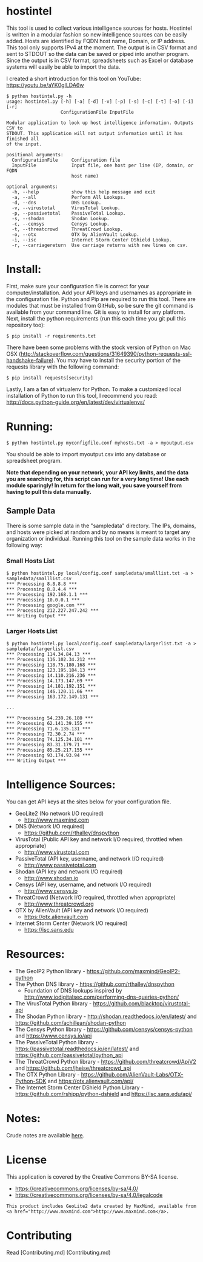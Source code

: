 # hostintel

This tool is used to collect various intelligence sources for hosts.
Hostintel is written in a modular fashion so new intelligence sources can be
easily added.
Hosts are identified by FQDN host name, Domain, or IP address.
This tool only supports IPv4 at the moment.
The output is in CSV format and sent to STDOUT
so the data can be saved or piped into another program.
Since the output is in CSV format, spreadsheets such as Excel or database systems will
easily be able to import the data.

I created a short introduction for this tool on YouTube: https://youtu.be/aYK0gILDA6w

```
$ python hostintel.py -h
usage: hostintel.py [-h] [-a] [-d] [-v] [-p] [-s] [-c] [-t] [-o] [-i] [-r]
                    ConfigurationFile InputFile

Modular application to look up host intelligence information. Outputs CSV to
STDOUT. This application will not output information until it has finished all
of the input.

positional arguments:
  ConfigurationFile     Configuration file
  InputFile             Input file, one host per line (IP, domain, or FQDN
                        host name)

optional arguments:
  -h, --help            show this help message and exit
  -a, --all             Perform All Lookups.
  -d, --dns             DNS Lookup.
  -v, --virustotal      VirusTotal Lookup.
  -p, --passivetotal    PassiveTotal Lookup.
  -s, --shodan          Shodan Lookup.
  -c, --censys          Censys Lookup.
  -t, --threatcrowd     ThreatCrowd Lookup.
  -o, --otx             OTX by AlienVault Lookup.
  -i, --isc             Internet Storm Center DShield Lookup.
  -r, --carriagereturn  Use carriage returns with new lines on csv.
```

# Install:
First, make sure your configuration file is correct for your computer/installation.
Add your API keys and usernames as appropriate in the configuration file.
Python and Pip are required to run this tool.  There are modules that must
be installed from GitHub, so be sure the git command is available from your command line.  Git is easy to
install for any platform.  Next, install the python requirements
(run this each time you git pull this repository too):

```
$ pip install -r requirements.txt
```

There have been some problems with the stock version of Python on Mac OSX (http://stackoverflow.com/questions/31649390/python-requests-ssl-handshake-failure).  You may have to
install the security portion of the requests library with the following command:

```
$ pip install requests[security]
```

Lastly, I am a fan of virtualenv for Python.  To make a customized local installation of
Python to run this tool, I recommend you read:  http://docs.python-guide.org/en/latest/dev/virtualenvs/

# Running:

```
$ python hostintel.py myconfigfile.conf myhosts.txt -a > myoutput.csv
```
You should be able to import myoutput.csv into any database or spreadsheet program.

**Note that depending on your network, your API key limits, and the data you are searching for,
this script can run for a very long time!  Use each module sparingly!  In return for the long
wait, you save yourself from having to pull this data manually.**

## Sample Data

There is some sample data in the "sampledata" directory.  The IPs, domains, and hosts
were picked at random and by no means is meant to target any organization or individual.
Running this tool on the sample data works in the following way:

### Small Hosts List
```
$ python hostintel.py local/config.conf sampledata/smalllist.txt -a > sampledata/smalllist.csv
*** Processing 8.8.8.8 ***
*** Processing 8.8.4.4 ***
*** Processing 192.168.1.1 ***
*** Processing 10.0.0.1 ***
*** Processing google.com ***
*** Processing 212.227.247.242 ***
*** Writing Output ***
```

### Larger Hosts List
```
$ python hostintel.py local/config.conf sampledata/largerlist.txt -a > sampledata/largerlist.csv
*** Processing 114.34.84.13 ***
*** Processing 116.102.34.212 ***
*** Processing 118.75.180.168 ***
*** Processing 123.195.184.13 ***
*** Processing 14.110.216.236 ***
*** Processing 14.173.147.69 ***
*** Processing 14.181.192.151 ***
*** Processing 146.120.11.66 ***
*** Processing 163.172.149.131 ***

...

*** Processing 54.239.26.180 ***
*** Processing 62.141.39.155 ***
*** Processing 71.6.135.131 ***
*** Processing 72.30.2.74 ***
*** Processing 74.125.34.101 ***
*** Processing 83.31.179.71 ***
*** Processing 85.25.217.155 ***
*** Processing 93.174.93.94 ***
*** Writing Output ***
```

# Intelligence Sources:

You can get API keys at the sites below for your configuration file.

  - GeoLite2 (No network I/O required)
    - http://www.maxmind.com
  - DNS (Network I/O required)
    - https://github.com/rthalley/dnspython
  - VirusTotal (Public API key and network I/O required, throttled when appropriate)
    - http://www.virustotal.com
  - PassiveTotal (API key, username, and network I/O required)
    - http://www.passivetotal.com
  - Shodan (API key and network I/O required)
    - http://www.shodan.io
  - Censys (API key, username, and network I/O required)
    - http://www.censys.io
  - ThreatCrowd (Network I/O required, throttled when appropriate)
    - http://www.threatcrowd.org
  - OTX by AlienVault (API key and network I/O required)
    - https://otx.alienvault.com
  - Internet Storm Center (Network I/O required)
    - https://isc.sans.edu

# Resources:

   - The GeoIP2 Python library - https://github.com/maxmind/GeoIP2-python
   - The Python DNS library - https://github.com/rthalley/dnspython
     - Foundation of DNS lookups inspired by http://www.iodigitalsec.com/performing-dns-queries-python/
   - The VirusTotal Python library - https://github.com/blacktop/virustotal-api
   - The Shodan Python library - http://shodan.readthedocs.io/en/latest/ and https://github.com/achillean/shodan-python
   - The Censys Python library - https://github.com/censys/censys-python and https://www.censys.io/api
   - The PassiveTotal Python library - https://passivetotal.readthedocs.io/en/latest/ and https://github.com/passivetotal/python_api
   - The ThreatCrowd Python library - https://github.com/threatcrowd/ApiV2 and https://github.com/jheise/threatcrowd_api
   - The OTX Python Library - https://github.com/AlienVault-Labs/OTX-Python-SDK and https://otx.alienvault.com/api/
   - The Internet Storm Center DShield Python Library - https://github.com/rshipp/python-dshield and https://isc.sans.edu/api/

# Notes:

Crude notes are available [here](notes/Notes.png).

# License
This application is covered by the Creative Commons BY-SA license.

- https://creativecommons.org/licenses/by-sa/4.0/
- https://creativecommons.org/licenses/by-sa/4.0/legalcode

```
This product includes GeoLite2 data created by MaxMind, available from
<a href="http://www.maxmind.com">http://www.maxmind.com</a>.
```

# Contributing

Read [Contributing.md] (Contributing.md)